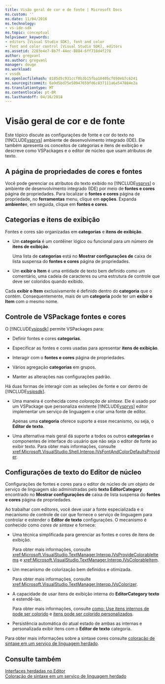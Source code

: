 ```yaml
---
title: Visão geral de cor e de fonte | Microsoft Docs
ms.custom: ''
ms.date: 11/04/2016
ms.technology:
- vs-ide-sdk
ms.topic: conceptual
helpviewer_keywords:
- editors [Visual Studio SDK], font and color
- font and color control [Visual Studio SDK], editors
ms.assetid: 2203e4e7-8b7f-44ec-8884-6ff718d4f278
author: gregvanl
ms.author: gregvanl
manager: douge
ms.workload:
- vssdk
ms.openlocfilehash: 8185d5c931ccf0b3b15fba10405cf050eb7c6241
ms.sourcegitcommit: 6a9d5bd75e50947659fd6c837111a6a547884e2a
ms.translationtype: MT
ms.contentlocale: pt-BR
ms.lasthandoff: 04/16/2018
---
```

# <a name="font-and-color-overview"></a>Visão geral de cor e de fonte
Este tópico discute as configurações de fonte e cor do texto no [!INCLUDE[vsprvs](../code-quality/includes/vsprvs_md.md)] ambiente de desenvolvimento integrado (IDE). Ele também apresenta os conceitos de categorias e itens de exibição e descreve como VSPackages e o editor de núcleo que usam atributos de texto.  
  
## <a name="the-fonts-and-colors-property-page"></a>A página de propriedades de cores e fontes  
 Você pode gerenciar os atributos do texto exibido no [!INCLUDE[vsprvs](../code-quality/includes/vsprvs_md.md)] o ambiente de desenvolvimento integrado (IDE) por meio de **fontes e cores** página de propriedades. Para localizar o **fontes e cores** página de propriedade, no **ferramentas** menu, clique em **opções**. Expanda **ambiente**e, em seguida, clique em **fontes e cores**.  
  
## <a name="categories-and-display-items"></a>Categorias e itens de exibição  
 Fontes e cores são organizadas em **categorias** e **itens de exibição**.  
  
-   Um **categoria** é um contêiner lógico ou funcional para um número de **itens de exibição**.  
  
     Uma lista de **categorias** está no **Mostrar configurações de** caixa de lista suspensa do **fontes e cores** página de propriedades.  
  
-   Um **exibir o Item** é uma entidade de texto bem definido como um comentário, uma cadeia de caracteres ou uma estrutura de controle que deve ser coloridos quando exibido.  
  
 Cada **exibir o Item** exclusivamente é definido dentro do **categoria** que o contém. Consequentemente, mais de um **categoria** pode ter um **exibir o Item** com o mesmo nome.  
  
## <a name="vspackage-control-of-fonts-and-colors"></a>Controle de VSPackage fontes e cores  
 O [!INCLUDE[vsipsdk](../extensibility/includes/vsipsdk_md.md)] permite VSPackages para:  
  
-   Definir fontes e cores **categorias**.  
  
-   Especificar as fontes e cores usadas para apresentar **itens de exibição**.  
  
-   Interagir com o **fontes e cores** página de propriedades.  
  
-   Vários agregação **categorias** em grupos.  
  
-   Manter as alterações nas configurações padrão.  
  
 Há duas formas de interagir com as seleções de fonte e cor dentro de [!INCLUDE[vsipsdk](../extensibility/includes/vsipsdk_md.md)].  
  
-   Uma maneira é conhecida como *coloração de sintaxe*. Ele é usado por um VSPackage que personaliza existente [!INCLUDE[vsprvs](../code-quality/includes/vsprvs_md.md)] editor implementar um serviço de linguagem e criar uma fonte de editor.  
  
     Apenas uma **categoria** oferece suporte a esse mecanismo, ou seja, o **Editor de texto**.  
  
-   Uma alternativa mais geral dá suporte a todos os outros **categorias** e componentes de interface do usuário que não seja o editor de fonte ao exibir texto. Para obter mais informações, consulte <xref:Microsoft.VisualStudio.Shell.Interop.IVsFontAndColorDefaultsProvider>.  
  
## <a name="core-editor-text-settings"></a>Configurações de texto do Editor de núcleo  
 Configurações de fontes e cores para o editor de núcleo de um objeto de serviço de linguagem são administradas pelo **texto EditorCategory** encontrado no **Mostrar configurações de** caixa de lista suspensa do **fontes e cores** página de propriedades.  
  
 Ao trabalhar com editores, você deve usar a fonte especializada e o mecanismo de controle de cor que fornece o serviço de linguagem para controlar e estender o **Editor de texto** configurações. O mecanismo é conhecido como *cores de sintaxe* e fornece:  
  
-   Uma técnica simplificada para gerenciar as fontes e cores de itens de exibição.  
  
     Para obter mais informações, consulte <xref:Microsoft.VisualStudio.TextManager.Interop.IVsProvideColorableItems> e <xref:Microsoft.VisualStudio.TextManager.Interop.IVsColorableItem>.  
  
-   Um mecanismo de colorização bem definidos e otimizada.  
  
     Para obter mais informações, consulte <xref:Microsoft.VisualStudio.TextManager.Interop.IVsColorizer>.  
  
-   A capacidade de usar itens de exibição interna do **EditorCategory texto** e estendê-las.  
  
     Para obter mais informações, consulte [como: Use itens internos de pode ser colorido](../extensibility/internals/how-to-use-built-in-colorable-items.md) e [itens pode ser colorido personalizados](../extensibility/internals/custom-colorable-items.md).  
  
-   Persistência automática do atual estado de ambas as internas e personalizada exibir itens com o **Editor de texto** categoria.  
  
 Para obter mais informações sobre a sintaxe cores consulte [coloração de sintaxe em um serviço de linguagem herdado](../extensibility/internals/syntax-coloring-in-a-legacy-language-service.md).  
  
## <a name="see-also"></a>Consulte também  
 [Interfaces herdadas no Editor](../extensibility/legacy-interfaces-in-the-editor.md)   
 [Coloração de sintaxe em um serviço de linguagem herdado](../extensibility/internals/syntax-coloring-in-a-legacy-language-service.md)